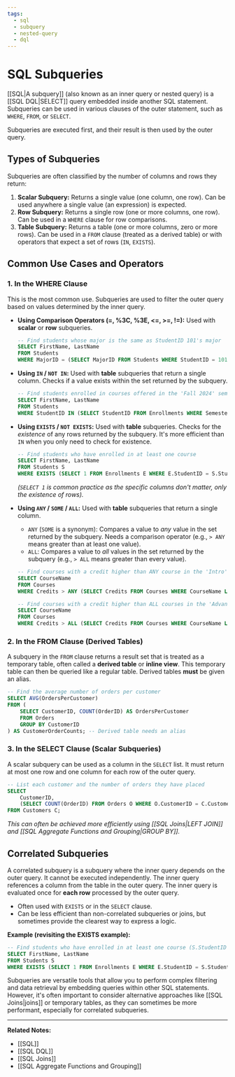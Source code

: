 ```yaml
---
tags:
  - sql
  - subquery
  - nested-query
  - dql
---
```


# SQL Subqueries

[[SQL|A subquery]] (also known as an inner query or nested query) is a [[SQL DQL|SELECT]] query embedded inside another SQL statement. Subqueries can be used in various clauses of the outer statement, such as `WHERE`, `FROM`, or `SELECT`.

Subqueries are executed first, and their result is then used by the outer query.

## Types of Subqueries

Subqueries are often classified by the number of columns and rows they return:

1.  **Scalar Subquery:** Returns a single value (one column, one row). Can be used anywhere a single value (an expression) is expected.
2.  **Row Subquery:** Returns a single row (one or more columns, one row). Can be used in a `WHERE` clause for row comparisons.
3.  **Table Subquery:** Returns a table (one or more columns, zero or more rows). Can be used in a `FROM` clause (treated as a derived table) or with operators that expect a set of rows (`IN`, `EXISTS`).

## Common Use Cases and Operators

### 1. In the WHERE Clause

This is the most common use. Subqueries are used to filter the outer query based on values determined by the inner query.

* **Using Comparison Operators (=, %3C, %3E, <=, >=, !=):** Used with **scalar** or **row** subqueries.

    ```sql
    -- Find students whose major is the same as StudentID 101's major
    SELECT FirstName, LastName
    FROM Students
    WHERE MajorID = (SELECT MajorID FROM Students WHERE StudentID = 101); -- Scalar subquery
    ```

* **Using `IN` / `NOT IN`:** Used with **table** subqueries that return a single column. Checks if a value exists within the set returned by the subquery.

    ```sql
    -- Find students enrolled in courses offered in the 'Fall 2024' semester
    SELECT FirstName, LastName
    FROM Students
    WHERE StudentID IN (SELECT StudentID FROM Enrollments WHERE Semester = 'Fall 2024'); -- Table subquery (single column)
    ```

* **Using `EXISTS` / `NOT EXISTS`:** Used with **table** subqueries. Checks for the *existence* of any rows returned by the subquery. It's more efficient than `IN` when you only need to check for existence.

    ```sql
    -- Find students who have enrolled in at least one course
    SELECT FirstName, LastName
    FROM Students S
    WHERE EXISTS (SELECT 1 FROM Enrollments E WHERE E.StudentID = S.StudentID); -- Correlated subquery (see below)
    ```
    *(`SELECT 1` is common practice as the specific columns don't matter, only the existence of rows).*

* **Using `ANY` / `SOME` / `ALL`:** Used with **table** subqueries that return a single column.
    * `ANY` (`SOME` is a synonym): Compares a value to *any* value in the set returned by the subquery. Needs a comparison operator (e.g., `> ANY` means greater than at least one value).
    * `ALL`: Compares a value to *all* values in the set returned by the subquery (e.g., `> ALL` means greater than every value).

    ```sql
    -- Find courses with a credit higher than ANY course in the 'Intro' category
    SELECT CourseName
    FROM Courses
    WHERE Credits > ANY (SELECT Credits FROM Courses WHERE CourseName LIKE 'Intro %');
    ```

    ```sql
    -- Find courses with a credit higher than ALL courses in the 'Advanced' category
    SELECT CourseName
    FROM Courses
    WHERE Credits > ALL (SELECT Credits FROM Courses WHERE CourseName LIKE 'Advanced %');
    ```

### 2. In the FROM Clause (Derived Tables)

A subquery in the `FROM` clause returns a result set that is treated as a temporary table, often called a **derived table** or **inline view**. This temporary table can then be queried like a regular table. Derived tables **must** be given an alias.

```sql
-- Find the average number of orders per customer
SELECT AVG(OrdersPerCustomer)
FROM (
    SELECT CustomerID, COUNT(OrderID) AS OrdersPerCustomer
    FROM Orders
    GROUP BY CustomerID
) AS CustomerOrderCounts; -- Derived table needs an alias
```

### 3. In the SELECT Clause (Scalar Subqueries)

A scalar subquery can be used as a column in the `SELECT` list. It must return at most one row and one column for each row of the outer query.

```sql
-- List each customer and the number of orders they have placed
SELECT
    CustomerID,
    (SELECT COUNT(OrderID) FROM Orders O WHERE O.CustomerID = C.CustomerID) AS NumberOfOrders -- Scalar subquery
FROM Customers C;
```
*This can often be achieved more efficiently using [[SQL Joins|LEFT JOIN]] and [[SQL Aggregate Functions and Grouping|GROUP BY]].*

## Correlated Subqueries

A correlated subquery is a subquery where the inner query depends on the outer query. It cannot be executed independently. The inner query references a column from the table in the outer query. The inner query is evaluated once for **each row** processed by the outer query.

* Often used with `EXISTS` or in the `SELECT` clause.
* Can be less efficient than non-correlated subqueries or joins, but sometimes provide the clearest way to express a logic.

**Example (revisiting the EXISTS example):**

```sql
-- Find students who have enrolled in at least one course (S.StudentID is used in the inner query)
SELECT FirstName, LastName
FROM Students S
WHERE EXISTS (SELECT 1 FROM Enrollments E WHERE E.StudentID = S.StudentID);
```

Subqueries are versatile tools that allow you to perform complex filtering and data retrieval by embedding queries within other SQL statements. However, it's often important to consider alternative approaches like [[SQL Joins|joins]] or temporary tables, as they can sometimes be more performant, especially for correlated subqueries.

---
**Related Notes:**
* [[SQL]]
* [[SQL DQL]]
* [[SQL Joins]]
* [[SQL Aggregate Functions and Grouping]]
